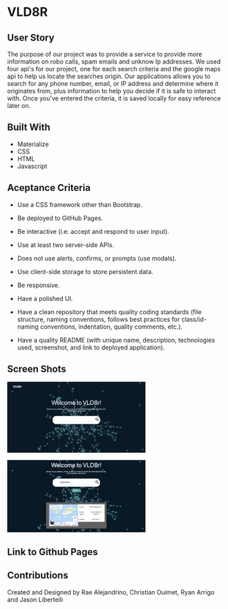 # VLD8R

## User Story 
The purpose of our project was to provide a service to provide more information on robo calls, spam emails and unknow Ip addresses. We used four api's for our project, one for each search criteria and the google maps api to help us locate the searches origin.  Our applications allows you to search for any phone number, email, or IP address and determine where it originates from, plus information to help you decide if it is safe to interact with. Once you've entered the criteria, it is saved locally for easy reference later on.  


## Built With 
- Materialize 
- CSS
- HTML 
- Javascript


## Aceptance Criteria 
- Use a CSS framework other than Bootstrap.

- Be deployed to GitHub Pages.

- Be interactive (i.e: accept and respond to user input).

- Use at least two server-side APIs.

- Does not use alerts, confirms, or prompts (use modals).

- Use client-side storage to store persistent data.

- Be responsive.

- Have a polished UI.

- Have a clean repository that meets quality coding standards (file structure, naming conventions, follows best practices for class/id-naming conventions, indentation, quality comments, etc.).

- Have a quality README (with unique name, description, technologies used, screenshot, and link to deployed application).


## Screen Shots
![alt text](/assets/images/VLD8r-home.jpeg)

![alt text](/assets/images/VLD8r-call-api.jpeg)

## Link to Github Pages 

## Contributions 
Created and Designed by Rae Alejandrino, Christian Ouimet, Ryan Arrigo and Jason Libertelli 


